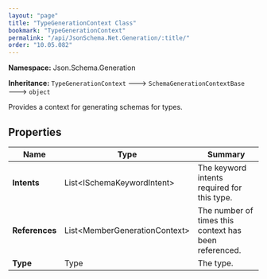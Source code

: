 ```yaml
---
layout: "page"
title: "TypeGenerationContext Class"
bookmark: "TypeGenerationContext"
permalink: "/api/JsonSchema.Net.Generation/:title/"
order: "10.05.082"
---
```

**Namespace:** Json.Schema.Generation

**Inheritance:**
`TypeGenerationContext`
 🡒 
`SchemaGenerationContextBase`
 🡒 
`object`

Provides a context for generating schemas for types.

## Properties

| Name | Type | Summary |
|---|---|---|
| **Intents** | List\<ISchemaKeywordIntent\> | The keyword intents required for this type. |
| **References** | List\<MemberGenerationContext\> | The number of times this context has been referenced. |
| **Type** | Type | The type. |

